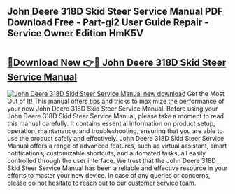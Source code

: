 ## John Deere 318D Skid Steer Service Manual PDF Download Free - Part-gi2 User Guide Repair - Service Owner Edition HmK5V

# <h2><a href="http://bc9519.oget.top/?id=John+Deere+318D+Skid+Steer+Service+Manual">🔗Download New 👉🔴 John Deere 318D Skid Steer Service Manual</a></h2>

[![John Deere 318D Skid Steer Service Manual new download](https://i.imgur.com/5g1atiW.png)](http://bc9519.oget.top/?id=John+Deere+318D+Skid+Steer+Service+Manual)
Get the Most Out of It! This manual offers tips and tricks to maximize the performance of your new John Deere 318D Skid Steer Service Manual. Before using your John Deere 318D Skid Steer Service Manual, please take a moment to read this manual carefully. It contains essential information on product setup, operation, maintenance, and troubleshooting, ensuring that you are able to use the product safely and effectively. John Deere 318D Skid Steer Service Manual offers a range of advanced features, such as virtual assistant, smart notifications, customizable shortcuts, and automated tasks, all easily controlled through the user interface. We trust that the John Deere 318D Skid Steer Service Manual has been a reliable and effective resource in your efforts to master your new device. In case of any queries or concerns, please do not hesitate to reach out to our customer service team.

